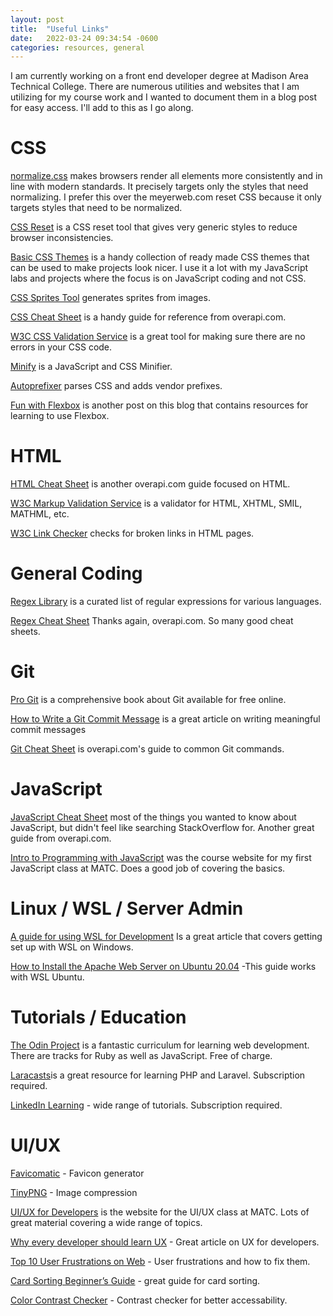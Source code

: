 ```yaml
---
layout: post
title:  "Useful Links"
date:   2022-03-24 09:34:54 -0600
categories: resources, general
---
```


I am currently working on a front end developer degree at Madison Area Technical College. 
There are numerous utilities and websites that I am utilizing for my course work and
I wanted to document them in a blog post for easy access. I'll add to this as I go along. 

# CSS 
[normalize.css](https://necolas.github.io/normalize.css/8.0.1/normalize.css) makes browsers render all elements more consistently and in line with modern standards. It precisely targets only the styles that need normalizing. I prefer this over the meyerweb.com reset CSS because it only targets styles that need
to be normalized. 

[CSS Reset](https://meyerweb.com/eric/tools/css/reset/) is a CSS reset tool that gives very generic styles
to reduce browser inconsistencies. 

[Basic CSS Themes](https://codepen.io/collection/DKwPxL) is a handy collection of ready made CSS themes 
that can be used to make projects look nicer. I use it a lot with my JavaScript labs and projects where 
the focus is on JavaScript coding and not CSS.

[CSS Sprites Tool](https://cssspritestool.com/) generates sprites from images. 

[CSS Cheat Sheet](https://overapi.com/css) is a handy guide for reference from overapi.com.

[W3C CSS Validation Service](https://jigsaw.w3.org/css-validator/) is a great tool for making sure there
are no errors in your CSS code. 

[Minify](https://www.minifier.org/) is a JavaScript and CSS Minifier. 

[Autoprefixer](https://autoprefixer.github.io/) parses CSS and adds vendor prefixes.

[Fun with Flexbox](https://bivrostlabs.com/howto,/flexbox,/tutorials/2021/12/02/flexbox.html) is another post on this blog that contains resources for learning to use Flexbox.


# HTML
[HTML Cheat Sheet](https://overapi.com/html) is another overapi.com guide focused on HTML. 

[W3C Markup Validation Service](https://validator.w3.org/) is a validator for HTML, XHTML, SMIL, MATHML, etc. 

[W3C Link Checker](https://validator.w3.org/checklink) checks for broken links in HTML pages. 

# General Coding
[Regex Library](https://uibakery.io/regex-library) is a curated list of regular expressions for various languages.

[Regex Cheat Sheet](https://overapi.com/regex) Thanks again, overapi.com. So many good cheat sheets. 


# Git
[Pro Git](https://git-scm.com/book/en/v2) is a comprehensive book about Git available for free online. 

[How to Write a Git Commit Message](https://cbea.ms/git-commit/) is a great article on writing meaningful commit messages

[Git Cheat Sheet](https://overapi.com/git) is overapi.com's guide to common Git commands.


# JavaScript
[JavaScript Cheat Sheet](https://overapi.com/javascript) most of the things you wanted to know about JavaScript, but didn't feel like searching StackOverflow for. Another great guide from overapi.com.

[Intro to Programming with JavaScript](https://ipjs.rjbielby.com/) was the course website for my first JavaScript class at MATC. Does a good job of covering the basics. 

# Linux / WSL / Server Admin
[A guide for using WSL for Development](https://janelbrandon.medium.com/a-guide-for-using-wsl-for-development-d135670313a6) Is a great article that covers getting set up with WSL on Windows. 

[How to Install the Apache Web Server on Ubuntu 20.04](https://www.digitalocean.com/community/tutorials/how-to-install-the-apache-web-server-on-ubuntu-20-04) -This guide works with WSL Ubuntu. 

# Tutorials / Education
[The Odin Project](https://www.theodinproject.com/) is a fantastic curriculum for learning web development. There are tracks for Ruby as well as JavaScript. Free of charge.

[Laracasts](https://laracasts.com/)is a great resource for learning PHP and Laravel. Subscription required. 

[LinkedIn Learning](https://www.linkedin.com/learning/) - wide range of tutorials. Subscription required. 


# UI/UX
[Favicomatic](https://favicomatic.com/) - Favicon generator

[TinyPNG](https://tinypng.com/) - Image compression

[UI/UX for Developers](https://d122zmbwgnybx5.cloudfront.net/) is the website for the UI/UX class at MATC. Lots of great material covering a wide range of topics. 

[Why every developer should learn UX](https://uxdesign.cc/why-every-developer-should-learn-ux-5-tips-for-devs-b8870bd5a959) - Great article on UX for developers. 

[Top 10 User Frustrations on Web](https://uxplanet.org/top-10-user-frustrations-on-web-17e522ea5274) - User frustrations and how to fix them.

[Card Sorting Beginner’s Guide](https://www.smashingmagazine.com/2014/10/improving-information-architecture-card-sorting-beginners-guide/) - great guide for card sorting.

[Color Contrast Checker](https://www.tpgi.com/color-contrast-checker/) - Contrast checker for better accessability.
